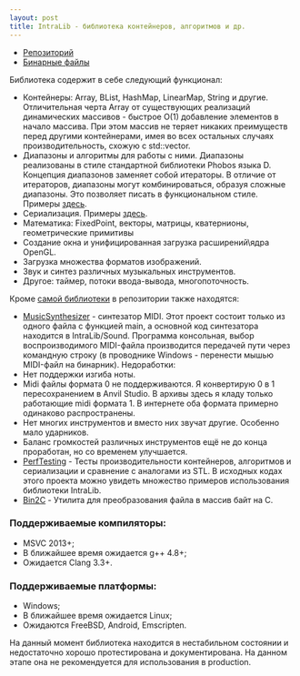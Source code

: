 ```yaml
---
layout: post
title: IntraLib - библиотека контейнеров, алгоритмов и др.
---
```


- [Репозиторий](https://gihub.com/gammaker/Intra/)
- [Бинарные файлы](https://gihub.com/gammaker/Intra/Build/Release/)

Библиотека содержит в себе следующий функционал:
- Контейнеры: Array, BList, HashMap, LinearMap, String и другие. Отличительная черта Array от существующих реализаций динамических массивов - быстрое O(1) добавление элементов в начало массива. При этом массив не теряет никаких преимуществ перед другими контейнерами, имея во всех остальных случаях производительность, схожую с std::vector.
- Диапазоны и алгоритмы для работы с ними. Диапазоны реализованы в стиле стандартной библиотеки Phobos языка D. Концепция диапазонов заменяет собой итераторы. В отличие от итераторов, диапазоны могут комбинироваться, образуя сложные диапазоны. Это позволяет писать в функциональном стиле. Примеры [здесь](https://gihub.com/gammaker/Intra/PerfTesting/src/PerfTestRanges.cpp).
- Сериализация. Примеры [здесь](https://gihub.com/gammaker/Intra/PerfTesting/src/PerfTestSerialization.cpp).
- Математика: FixedPoint, векторы, матрицы, кватернионы, геометрические примитивы
- Создание окна и унифицированная загрузка расширений\ядра OpenGL.
- Загрузка множества форматов изображений.
- Звук и синтез различных музыкальных инструментов.
- Другое: таймер, потоки ввода-вывода, многопоточность.

Кроме [самой библиотеки](https://gihub.com/gammaker/Intra/IntraLib) в репозитории также находятся:
- [MusicSynthesizer](https://gihub.com/gammaker/Intra/MusicSynthesizer) - синтезатор MIDI. Этот проект состоит только из одного файла с функцией main, а основной код синтезатора находится в IntraLib/Sound.
 Программа консольная, выбор воспроизводимого MIDI-файла производится передачей пути через командную строку (в проводнике Windows - перенести мышью MIDI-файл на бинарник).
 Недоработки:
 - Нет поддержки изгиба ноты.
 - Midi файлы формата 0 не поддерживаются. Я конвертирую 0 в 1 пересохранением в Anvil Studio. В архивы здесь я кладу только работающие midi формата 1. В интернете оба формата примерно одинаково распространены.
 - Нет многих инструментов и вместо них звучат другие. Особенно мало ударников.
 - Баланс громкостей различных инструментов ещё не до конца проработан, но со временем улучшается.
- [PerfTesting](https://gihub.com/gammaker/Intra/PerfTesting) - Тесты производительности контейнеров, алгоритмов и сериализации и сравнение с аналогами из STL. В исходных кодах этого проекта можно увидеть множество примеров использования библиотеки IntraLib.
- [Bin2C](https://gihub.com/gammaker/Intra/Bin2C) - Утилита для преобразования файла в массив байт на C.
 

### Поддерживаемые компиляторы:
- MSVC 2013+;
- В ближайшее время ожидается g++ 4.8+;
- Ожидается Clang 3.3+.
 

### Поддерживаемые платформы:
- Windows;
- В ближайшее время ожидается Linux;
- Ожидаются FreeBSD, Android, Emscripten.
 

На данный момент библиотека находится в нестабильном состоянии и недостаточно хорошо протестирована и документирована. На данном этапе она не рекомендуется для использования в production.
